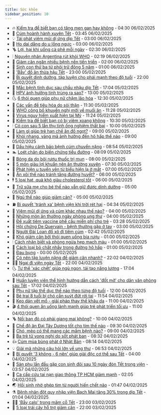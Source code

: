 ```yaml
---
title: Sức khỏe
sidebar_position: 10
---
```


<!-- vnexpress-suc-khoe:START -->
- 🔥 [Kiểm tra để biết bạn có tăng men gan hay không](https://vnexpress.net/kiem-tra-de-biet-ban-co-tang-men-gan-hay-khong-4846317.html) - 04:30 06/02/2025
- 🥰 [Cúm hoành hành xuyên Tết](https://vnexpress.net/cum-hoanh-hanh-xuyen-tet-4846231.html) - 03:45 06/02/2025
- 💡 [Tái phát viêm mũi dị ứng dịp Tết](https://vnexpress.net/tai-phat-viem-mui-di-ung-dip-tet-4846345.html) - 03:00 06/02/2025
- 🤗 [Ho dai dẳng do u lồng ngực](https://vnexpress.net/ho-dai-dang-do-u-long-nguc-4846328.html) - 03:00 06/02/2025
- 🪜 [Lợi, hại khi uống cà phê mỗi ngày](https://vnexpress.net/loi-hai-khi-uong-ca-phe-moi-ngay-4845971.html) - 02:30 06/02/2025
- 🕯 [Nguyên nhân Argentina rút khỏi WHO](https://vnexpress.net/nguyen-nhan-argentina-rut-khoi-who-4846314.html) - 02:19 06/02/2025
- 🤭 [Giảm cân ngăn nhiều bệnh nền tiến triển](https://vnexpress.net/giam-can-ngan-nhieu-benh-nen-tien-trien-4846295.html) - 02:00 06/02/2025
- 👀 [Sinh con thứ ba từ phôi trữ đông 5 năm](https://vnexpress.net/sinh-con-thu-ba-tu-phoi-tru-dong-5-nam-4846175.html) - 01:00 06/02/2025
- 🌋 [&#39;Bẫy&#39; đồ ăn thừa hậu Tết](https://vnexpress.net/bay-do-an-thua-hau-tet-4845202.html) - 23:00 05/02/2025
- 🫶 [Bí quyết dinh dưỡng, tập luyện cho phái mạnh theo độ tuổi](https://vnexpress.net/bi-quyet-dinh-duong-tap-luyen-cho-phai-manh-theo-do-tuoi-4845117.html) - 22:00 05/02/2025
- 🦆 [Mắc bệnh tình dục sau chầu nhậu dịp Tết](https://vnexpress.net/mac-benh-tinh-duc-sau-chau-nhau-dip-tet-4845885.html) - 17:04 05/02/2025
- 🚀 [HPV ảnh hưởng tinh trùng ra sao?](https://vnexpress.net/hpv-anh-huong-tinh-trung-ra-sao-4846225.html) - 13:00 05/02/2025
- 🌜 [6 thói quen giúp phụ nữ chậm lão hóa](https://vnexpress.net/6-thoi-quen-giup-phu-nu-cham-lao-hoa-4846072.html) - 12:30 05/02/2025
- 🧰 [Các vấn đề tiêu hóa do sỏi thận](https://vnexpress.net/cac-van-de-tieu-hoa-do-soi-than-4846088.html) - 11:30 05/02/2025
- 💫 [WHO công bố khuyến nghị mới về muối ăn](https://vnexpress.net/who-cong-bo-khuyen-nghi-moi-ve-muoi-an-4846212.html) - 11:28 05/02/2025
- 🌝 [Virus nguy hiểm xuất hiện tại Mỹ](https://vnexpress.net/virus-nguy-hiem-xuat-hien-tai-my-4846176.html) - 11:24 05/02/2025
- 🗽 [Kiểm tra để biết bạn có bị viêm xoang không](https://vnexpress.net/kiem-tra-de-biet-ban-co-bi-viem-xoang-khong-4846142.html) - 10:30 05/02/2025
- 🕯 [Có con sau 5 lần thụ tinh ống nghiệm thất bại](https://vnexpress.net/co-con-sau-5-lan-thu-tinh-ong-nghiem-that-bai-4846098.html) - 10:00 05/02/2025
- 🦅 [Làm gì giúp trẻ hạn chế ăn đồ ngọt?](https://vnexpress.net/lam-gi-giup-tre-han-che-an-do-ngot-4846087.html) - 09:00 05/02/2025
- 🦆 [Khói nhang, vàng mã ảnh hưởng đến hô hấp thế nào](https://vnexpress.net/khoi-nhang-vang-ma-anh-huong-den-ho-hap-the-nao-4846053.html) - 09:00 05/02/2025
- 🎊 [Dấu hiệu cảnh báo bệnh cúm chuyển nặng](https://vnexpress.net/dau-hieu-canh-bao-benh-cum-chuyen-nang-vnepre-4845933.html) - 08:54 05/02/2025
- 🏊 [Loét chân do biến chứng tiểu đường](https://vnexpress.net/loet-chan-do-bien-chung-tieu-duong-4846070.html) - 08:09 05/02/2025
- 📝 [Bỏng da do bôi rượu thuốc trị mụn](https://vnexpress.net/bong-da-do-boi-ruou-thuoc-tri-mun-4846079.html) - 08:00 05/02/2025
- 💯 [5 món giàu lợi khuẩn nên ăn thường xuyên](https://vnexpress.net/5-mon-giau-loi-khuan-nen-an-thuong-xuyen-4845995.html) - 07:30 05/02/2025
- 🌊 [Phát hiện u tuyến yên từ biểu hiện lạ ở mắt](https://vnexpress.net/phat-hien-u-tuyen-yen-tu-bieu-hien-la-o-mat-4846052.html) - 07:00 05/02/2025
- 🚀 [Ăn xôi thế nào tránh tăng đường huyết?](https://vnexpress.net/an-xoi-the-nao-tranh-tang-duong-huyet-4846027.html) - 06:00 05/02/2025
- 🕴 [5 loại hạt, quả khô giàu cholesterol tốt](https://vnexpress.net/5-loai-hat-qua-kho-giau-cholesterol-tot-4846010.html) - 06:00 05/02/2025
- 🗽 [Trữ sữa mẹ cho bé thế nào vẫn giữ được dinh dưỡng](https://vnexpress.net/tru-sua-me-cho-be-the-nao-van-giu-duoc-dinh-duong-4846016.html) - 05:00 05/02/2025
- 🎡 [Ngủ thế nào giúp giảm cân?](https://vnexpress.net/ngu-the-nao-giup-giam-can-4845942.html) - 05:00 05/02/2025
- ⛽️ [Bí quyết &#39;tránh xa&#39; bệnh viện khi trời rét hại](https://vnexpress.net/bi-quyet-tranh-xa-benh-vien-khi-troi-ret-hai-4845974.html) - 04:34 05/02/2025
- 🦆 [Viêm mũi dị ứng và cúm khác nhau thế nào?](https://vnexpress.net/viem-mui-di-ung-va-cum-khac-nhau-the-nao-4845965.html) - 04:00 05/02/2025
- 🤩 [Những món ăn thường ngày phòng ung thư](https://vnexpress.net/nhung-mon-an-thuong-ngay-phong-ung-thu-4845947.html) - 04:00 05/02/2025
- 🦒 [Đề xuất tiêm vaccine phế cầu miễn phí cho trẻ](https://vnexpress.net/de-xuat-tiem-vaccine-phe-cau-mien-phi-cho-tre-4845956.html) - 03:28 05/02/2025
- 💫 [Hội chứng De Quervain - bệnh thường gặp ở tay](https://vnexpress.net/hoi-chung-de-quervain-benh-thuong-gap-o-tay-4845913.html) - 03:00 05/02/2025
- 🐘 [Người Đài Loan đổ xô đi tiêm cúm](https://vnexpress.net/nguoi-dai-loan-do-xo-di-tiem-cum-4845924.html) - 02:42 05/02/2025
- 🚀 [Khó giảm cân bởi thói quen uống bia rượu](https://vnexpress.net/kho-giam-can-boi-thoi-quen-uong-bia-ruou-4845759.html) - 01:00 05/02/2025
- 🕯 [Cách nhận biết và phòng ngừa hẹp mạch máu](https://vnexpress.net/cach-nhan-biet-va-phong-ngua-hep-mach-mau-4845731.html) - 01:00 05/02/2025
- 🦏 [Cách loại bỏ chất nhầy trong đường hô hấp](https://vnexpress.net/cach-loai-bo-chat-nhay-trong-duong-ho-hap-4845613.html) - 01:00 05/02/2025
- 🦄 [Đau bụng](https://vnexpress.net/dau-bung-4845795.html) - 00:00 05/02/2025
- 🦒 [Có nên tập luyện nặng để giảm cân nhanh?](https://vnexpress.net/co-nen-tap-luyen-nang-de-giam-can-nhanh-4845419.html) - 22:02 04/02/2025
- 👨‍🏫 [Ngại đi viện ngày Tết](https://vnexpress.net/ngai-di-vien-ngay-tet-4845423.html) - 22:00 04/02/2025
- 🌜 [Tư thế &#39;xác chết&#39; giúp ngủ ngon, tái tạo năng lượng](https://vnexpress.net/tu-the-xac-chet-giup-ngu-ngon-tai-tao-nang-luong-4845518.html) - 17:04 04/02/2025
- 🚀 [Huấn luyện viên thể hình hướng dẫn cách &#39;đốt mỡ&#39; cho dân văn phòng sau Tết](https://vnexpress.net/huan-luyen-vien-the-hinh-huong-dan-cach-dot-mo-cho-dan-van-phong-sau-tet-4845767.html) - 17:02 04/02/2025
- 💃 [Phụ nữ tập thể dục thế nào theo từng độ tuổi](https://vnexpress.net/phu-nu-tap-the-duc-the-nao-theo-tung-do-tuoi-4845620.html) - 12:00 04/02/2025
- 💯 [Bé trai 8 tuổi bị chó cắn suýt đứt rời tai](https://vnexpress.net/be-trai-8-tuoi-bi-cho-can-suyt-dut-roi-tai-4845751.html) - 11:54 04/02/2025
- 🤔 [Keo dán vết mổ - giải pháp thay thế khâu da](https://vnexpress.net/keo-dan-vet-mo-giai-phap-thay-the-khau-da-4845772.html) - 11:00 04/02/2025
- 🎬 [4 thói quen ăn uống lành mạnh giúp trẻ phát triển tối ưu](https://vnexpress.net/4-thoi-quen-an-uong-lanh-manh-giup-tre-phat-trien-toi-uu-4845675.html) - 11:00 04/02/2025
- 🪜 [Nổi ban đỏ có phải giang mai không?](https://vnexpress.net/noi-ban-do-co-phai-giang-mai-khong-4845678.html) - 10:00 04/02/2025
- 🦣 [Chế độ ăn Đại Tây Dương tốt cho tim thế nào](https://vnexpress.net/che-do-an-dai-tay-duong-tot-cho-tim-the-nao-4845570.html) - 09:30 04/02/2025
- 🧐 [Chó, mèo có thể mang các mầm bệnh nào?](https://vnexpress.net/cho-meo-co-the-mang-cac-mam-benh-nao-4845715.html) - 09:00 04/02/2025
- 🤡 [Ba trẻ tử vong nghi do sốt phát ban](https://vnexpress.net/ba-tre-tu-vong-nghi-do-sot-phat-ban-4845722.html) - 08:32 04/02/2025
- 👍 [Cúm mùa bùng phát ở Nhật Bản](https://vnexpress.net/cum-mua-bung-phat-o-nhat-ban-4845709.html) - 08:14 04/02/2025
- 💡 [Giải mã những câu hỏi lớn về ung thư](https://vnexpress.net/giai-ma-nhung-cau-hoi-lon-ve-ung-thu-4845656.html) - 06:53 04/02/2025
- 💯 [Bí quyết &#39;3 không - 6 nên&#39; giúp giải độc cơ thể sau Tết](https://vnexpress.net/bi-quyet-3-khong-6-nen-giup-giai-doc-co-the-sau-tet-4845499.html) - 04:00 04/02/2025
- 🧠 [Sản phụ lần đầu gặp con sinh đôi sau 10 ngày đón Tết trong viện](https://vnexpress.net/san-phu-lan-dau-gap-con-sinh-doi-sau-10-ngay-don-tet-trong-vien-4845517.html) - 03:57 04/02/2025
- 🎡 [Ca cấp cứu tai nạn giao thông TP HCM giảm mạnh](https://vnexpress.net/ca-cap-cuu-tai-nan-giao-thong-tp-hcm-giam-manh-4845417.html) - 02:05 04/02/2025
- 🌏 [Hồi sinh nhờ ghép tim từ người hiến chết não](https://vnexpress.net/hoi-sinh-nho-ghep-tim-tu-nguoi-hien-chet-nao-4845488.html) - 01:47 04/02/2025
- ⚗️ [Bệnh nhân đột quỵ nhập viện Bạch Mai tăng 30% trong dịp Tết](https://vnexpress.net/benh-nhan-dot-quy-nhap-vien-bach-mai-tang-30-trong-dip-tet-4845424.html) - 01:04 04/02/2025
- 👨‍🏫 [&#39;Bẫy calo&#39; trong mâm cỗ Tết](https://vnexpress.net/bay-calo-trong-mam-co-tet-4843949.html) - 23:00 03/02/2025
- 🤖 [5 loại trái cây hỗ trợ giảm cân](https://vnexpress.net/5-loai-trai-cay-ho-tro-giam-can-4844941.html) - 22:00 03/02/2025<!-- vnexpress-suc-khoe:END -->
